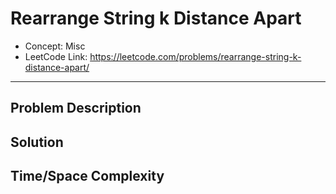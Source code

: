 # Rearrange String k Distance Apart

- Concept: Misc
- LeetCode Link: https://leetcode.com/problems/rearrange-string-k-distance-apart/

---

## Problem Description

## Solution

## Time/Space Complexity

